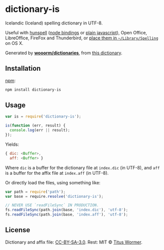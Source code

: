 # dictionary-is

Icelandic (Iceland) spelling dictionary in UTF-8.

Useful with [hunspell][hunspell] ([node bindings][nodehun] or
[plain javascript][nspell]), Open Office, LibreOffice, FireFox and
Thunderbird, or [place them in `~/Library/Spelling`][osx] on OS X.

Generated by [**wooorm/dictionaries**][dictionaries], from [this
dictionary][source].

## Installation

[npm][npm]:

```bash
npm install dictionary-is
```

## Usage

```js
var is = require('dictionary-is');

is(function (err, result) {
  console.log(err || result);
});
```

Yields:

```js
{ dic: <Buffer>,
  aff: <Buffer> }
```

Where `dic` is a buffer for the dictionary file at `index.dic` (in UTF-8), and
`aff` is a buffer for the affix file at `index.aff` (in UTF-8).

Or directly load the files, using something like:

```js
var path = require('path');
var base = require.resolve('dictionary-is');

// NEVER USE `readFileSync` IN PRODUCTION.
fs.readFileSync(path.join(base, 'index.dic'), 'utf-8');
fs.readFileSync(path.join(base, 'index.aff'), 'utf-8');
```

## License

Dictionary and affix file: [CC-BY-SA-3.0](https://github.com/wooorm/dictionaries/blob/master/dictionaries/is-IS/LICENSE).
Rest: MIT © [Titus Wormer][home].

[hunspell]: http://hunspell.sourceforge.net

[nodehun]: https://github.com/nathanjsweet/nodehun

[nspell]: https://github.com/wooorm/nspell

[osx]: https://github.com/wooorm/dictionaries#os-x

[source]: https://github.com/LibreOffice/dictionaries

[npm]: https://docs.npmjs.com/cli/install

[dictionaries]: https://github.com/wooorm/dictionaries

[home]: https://wooorm.com
